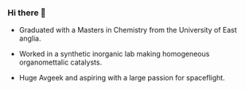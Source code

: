 ### Hi there 👋

- Graduated with a Masters in Chemistry from the University of East anglia. 

- Worked in a synthetic inorganic lab making homogeneous organomettalic catalysts.

- Huge Avgeek and aspiring with a large passion for spaceflight.


<!--
**benparanrutterford/benparanrutterford** is a ✨ _special_ ✨ repository because its `README.md` (this file) appears on your GitHub profile.

Here are some ideas to get you started:

- 🔭 I’m currently working on ...
- 🌱 I’m currently learning ...
- 👯 I’m looking to collaborate on ...
- 🤔 I’m looking for help with ...
- 💬 Ask me about ...
- 📫 How to reach me: ...
- 😄 Pronouns: ...
- ⚡ Fun fact: ...
-->
